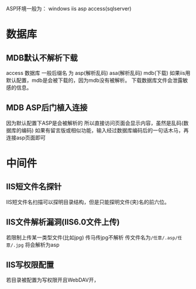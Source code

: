 ASP环境一般为：
windows iis asp access(sqlserver)
# 数据库
## MDB默认不解析下载
access 数据库 一般后缀名 为 asp(解析乱码) asa(解析乱码) mdb(下载)
如果iis用默认配置，mdb是会被下载的，因为mdb没有被解析。
下载数据库文件会泄露敏感的信息。
## MDB  ASP后门植入连接
因为默认配置下ASP是会被解析的
所以直接访问页面会显示内容，虽然是乱码(数据库的编码)
如果有留言版或相似功能，输入经过数据库编码后的一句话木马，再连接asp页面即可
# 中间件
## IIS短文件名探针
IIS短文件名扫描可以探明目录结构，但是只能探明文件(夹)名的前六位。      
## IIS文件解析漏洞(IIS6.0文件上传)
若限制上传某一类型文件(比如jpg)
传马传jpg不解析
传文件名为`/任意/.asp/任意/.jpg`
将会解析为asp
## IIS写权限配置
若目录被配置为写权限开且WebDAV开，